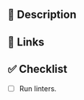 ## 📝 Description

<!-- Describe the purpose of this PR clearly -->

## 🔗 Links

<!--
  Include links to issues or informative sites to review the PR.
  - close: #123
  - https://example.com/
-->

## ✅ Checklist

<!-- Refer to Contributing guide and make sure to complete the checklist -->

- [ ] Run linters.
